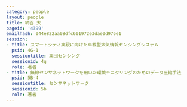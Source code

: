 ```yaml
---
category: people
layout: people
title: 納谷 太
pageid: '4399'
emailhash: 044e822aa08dfc601972e3dae0d976e1
session:
- title: スマートシティ実現に向けた車載型大気情報センシングシステム
  psid: 4G-1
  sessiontitle: 集団センシング
  sessionid: 4g
  role: 著者
- title: 無線センサネットワークを用いた環境モニタリングのためのデータ圧縮手法
  psid: 5B-4
  sessiontitle: センサネットワーク
  sessionid: 5b
  role: 著者
---
```

